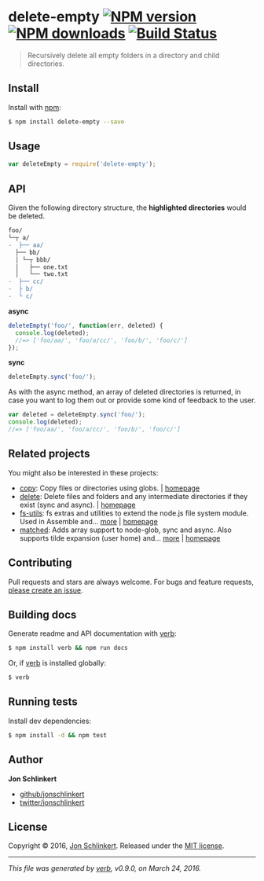 # delete-empty [![NPM version](https://img.shields.io/npm/v/delete-empty.svg?style=flat)](https://www.npmjs.com/package/delete-empty) [![NPM downloads](https://img.shields.io/npm/dm/delete-empty.svg?style=flat)](https://npmjs.org/package/delete-empty) [![Build Status](https://img.shields.io/travis/jonschlinkert/delete-empty.svg?style=flat)](https://travis-ci.org/jonschlinkert/delete-empty)

> Recursively delete all empty folders in a directory and child directories.

## Install

Install with [npm](https://www.npmjs.com/):

```sh
$ npm install delete-empty --save
```

## Usage

```js
var deleteEmpty = require('delete-empty');
```

## API

Given the following directory structure, the **highlighted directories** would be deleted.

```diff
foo/
└─┬ a/
-  ├── aa/
  ├── bb/
  │ └─┬ bbb/
  │   ├── one.txt
  │   └── two.txt
-  ├── cc/
-  ├ b/
-  └ c/
```

**async**

```js
deleteEmpty('foo/', function(err, deleted) {
  console.log(deleted);
  //=> ['foo/aa/', 'foo/a/cc/', 'foo/b/', 'foo/c/']
});
```

**sync**

```js
deleteEmpty.sync('foo/');
```

As with the async method, an array of deleted directories is returned, in case you want to log them out or provide some kind of feedback to the user.

```js
var deleted = deleteEmpty.sync('foo/');
console.log(deleted);
//=> ['foo/aa/', 'foo/a/cc/', 'foo/b/', 'foo/c/']
```

## Related projects

You might also be interested in these projects:

* [copy](https://www.npmjs.com/package/copy): Copy files or directories using globs. | [homepage](https://github.com/jonschlinkert/copy)
* [delete](https://www.npmjs.com/package/delete): Delete files and folders and any intermediate directories if they exist (sync and async). | [homepage](https://github.com/jonschlinkert/delete)
* [fs-utils](https://www.npmjs.com/package/fs-utils): fs extras and utilities to extend the node.js file system module. Used in Assemble and… [more](https://www.npmjs.com/package/fs-utils) | [homepage](https://github.com/assemble/fs-utils)
* [matched](https://www.npmjs.com/package/matched): Adds array support to node-glob, sync and async. Also supports tilde expansion (user home) and… [more](https://www.npmjs.com/package/matched) | [homepage](https://github.com/jonschlinkert/matched)

## Contributing

Pull requests and stars are always welcome. For bugs and feature requests, [please create an issue](https://github.com/jonschlinkert/delete-empty/issues/new).

## Building docs

Generate readme and API documentation with [verb](https://github.com/verbose/verb):

```sh
$ npm install verb && npm run docs
```

Or, if [verb](https://github.com/verbose/verb) is installed globally:

```sh
$ verb
```

## Running tests

Install dev dependencies:

```sh
$ npm install -d && npm test
```

## Author

**Jon Schlinkert**

* [github/jonschlinkert](https://github.com/jonschlinkert)
* [twitter/jonschlinkert](http://twitter.com/jonschlinkert)

## License

Copyright © 2016, [Jon Schlinkert](https://github.com/jonschlinkert).
Released under the [MIT license](https://github.com/jonschlinkert/delete-empty/blob/master/LICENSE).

***

_This file was generated by [verb](https://github.com/verbose/verb), v0.9.0, on March 24, 2016._